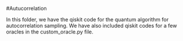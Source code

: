 #Autucorrelation

In this folder, we have the qiskit code for the quantum algorithm for autocorrelation sampling.
We have also included qiskit codes for a few oracles in the custom_oracle.py file.
